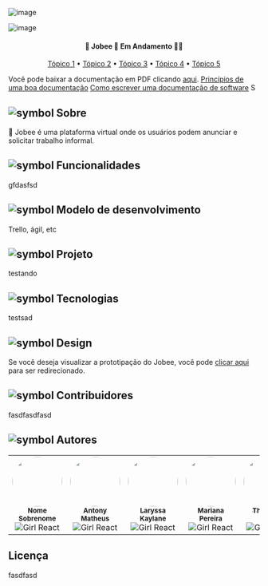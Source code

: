 ![image](https://user-images.githubusercontent.com/98771718/177028102-a1b32563-d20a-4c3a-a20c-0c872d4802e8.png)

![image](https://i.imgur.com/22f5ZNF.png)
<h4 align="center"> 
	💼  Jobee 🐝 Em Andamento 🤝💼
</h4>

<p align="center">
 <a href="#">Tópico 1</a> •
 <a href="#">Tópico 2</a> •
 <a href="#">Tópico 3</a> • 
 <a href="#">Tópico 4</a> • 
 <a href="#">Tópico 5</a> 
</p>

Você pode baixar a documentação em PDF clicando [aqui](#).
[Princípios de uma boa documentação](https://edisciplinas.usp.br/pluginfile.php/134335/mod_resource/content/1/Aula13_ArquiteturaSoftware_02_Documentacao.pdf)
[Como escrever uma documentação de software](https://pt.wikihow.com/Escrever-Documenta%C3%A7%C3%A3o-de-Software)
S
## ![symbol](https://user-images.githubusercontent.com/98771718/177051496-37b41aed-0ca1-4c26-832d-54e8c6dea11f.png) Sobre

🐝 Jobee é uma plataforma virtual onde os usuários podem anunciar e solicitar trabalho informal. 

## ![symbol](https://user-images.githubusercontent.com/98771718/177051496-37b41aed-0ca1-4c26-832d-54e8c6dea11f.png) Funcionalidades

gfdasfsd

## ![symbol](https://user-images.githubusercontent.com/98771718/177051496-37b41aed-0ca1-4c26-832d-54e8c6dea11f.png) Modelo de desenvolvimento

Trello, ágil, etc

## ![symbol](https://user-images.githubusercontent.com/98771718/177051496-37b41aed-0ca1-4c26-832d-54e8c6dea11f.png) Projeto

testando

## ![symbol](https://user-images.githubusercontent.com/98771718/177051496-37b41aed-0ca1-4c26-832d-54e8c6dea11f.png) Tecnologias

testsad

## ![symbol](https://user-images.githubusercontent.com/98771718/177051496-37b41aed-0ca1-4c26-832d-54e8c6dea11f.png) Design

Se você deseja visualizar a prototipação do Jobee, você pode [clicar aqui](https://www.figma.com/file/0VBNvVmFYIClu6WMkC9UmG/Girl-React-%2F-Jobee?node-id=0%3A1) para ser redirecionado. 

## ![symbol](https://user-images.githubusercontent.com/98771718/177051496-37b41aed-0ca1-4c26-832d-54e8c6dea11f.png) Contribuidores

fasdfasdfasd

## ![symbol](https://user-images.githubusercontent.com/98771718/177051496-37b41aed-0ca1-4c26-832d-54e8c6dea11f.png) Autores

<table>
  <tr>
    <td align="center"><a href="https://github.com/raqsanta"><img style="border-radius: 50%;" src="https://avatars.githubusercontent.com/u/98771718?v=4" width="100px;" alt=""/><br /><sub><b>Nome Sobrenome</b></sub></a><br /><img src='https://user-images.githubusercontent.com/98771718/177053131-0e11208a-49c8-4d7a-b7fd-64e19b4f9753.png' href="https://google.com.br/" title="Girl React"></img></td>
    <td align="center"><a href="https://github.com/"><img style="border-radius: 50%;" src="https://avatars.githubusercontent.com/u/105078467?v=4" width="100px;" alt=""/><br /><sub><b>Antony Matheus</b></sub></a><br /><img src='https://user-images.githubusercontent.com/98771718/177053131-0e11208a-49c8-4d7a-b7fd-64e19b4f9753.png' href="https://google.com.br/" title="Girl React"></img></td>
    <td align="center"><a href="https://github.com/"><img style="border-radius: 50%;" src="https://avatars.githubusercontent.com/u/101149582?v=4" width="100px;" alt=""/><br /><sub><b>Laryssa Kaylane</b></sub></a><br /><img src='https://user-images.githubusercontent.com/98771718/177053131-0e11208a-49c8-4d7a-b7fd-64e19b4f9753.png' href="https://google.com.br/" title="Girl React"></img></td>
    <td align="center"><a href="https://github.com/"><img style="border-radius: 50%;" src="https://avatars.githubusercontent.com/u/104655761?v=4" width="100px;" alt=""/><br /><sub><b>Mariana Pereira</b></sub></a><br /><img src='https://user-images.githubusercontent.com/98771718/177053131-0e11208a-49c8-4d7a-b7fd-64e19b4f9753.png' href="https://google.com.br/" title="Girl React"></img></td>
    <td align="center"><a href="https://github.com/"><img style="border-radius: 50%;" src="https://avatars.githubusercontent.com/u/102566766?v=4" width="100px;" alt=""/><br /><sub><b>Thayanne Stella</b></sub></a><br /><img src='https://user-images.githubusercontent.com/98771718/177053131-0e11208a-49c8-4d7a-b7fd-64e19b4f9753.png' href="https://google.com.br/" title="Girl React"></img></td>
  </tr>
</table>

## Licença

fasdfasd
